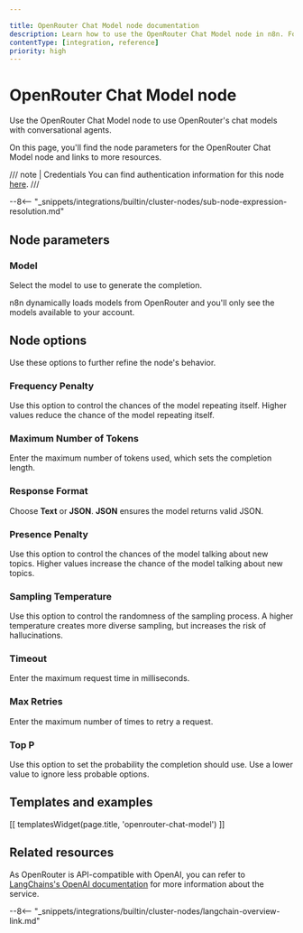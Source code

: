 ```yaml
---

title: OpenRouter Chat Model node documentation
description: Learn how to use the OpenRouter Chat Model node in n8n. Follow technical documentation to integrate OpenRouter Chat Model node into your workflows.
contentType: [integration, reference]
priority: high
---
```


# OpenRouter Chat Model node

Use the OpenRouter Chat Model node to use OpenRouter's chat models with conversational agents.

On this page, you'll find the node parameters for the OpenRouter Chat Model node and links to more resources.

/// note | Credentials
You can find authentication information for this node [here](/integrations/builtin/credentials/openrouter.md).
///

--8<-- "_snippets/integrations/builtin/cluster-nodes/sub-node-expression-resolution.md"

## Node parameters

### Model

Select the model to use to generate the completion.

n8n dynamically loads models from OpenRouter and you'll only see the models available to your account.

## Node options

Use these options to further refine the node's behavior.

### Frequency Penalty

Use this option to control the chances of the model repeating itself. Higher values reduce the chance of the model repeating itself.

### Maximum Number of Tokens

Enter the maximum number of tokens used, which sets the completion length.

### Response Format

Choose **Text** or **JSON**. **JSON** ensures the model returns valid JSON.

### Presence Penalty

Use this option to control the chances of the model talking about new topics. Higher values increase the chance of the model talking about new topics.

### Sampling Temperature

Use this option to control the randomness of the sampling process. A higher temperature creates more diverse sampling, but increases the risk of hallucinations.

### Timeout

Enter the maximum request time in milliseconds.

### Max Retries

Enter the maximum number of times to retry a request.

### Top P

Use this option to set the probability the completion should use. Use a lower value to ignore less probable options. 

## Templates and examples

<!-- see https://www.notion.so/n8n/Pull-in-templates-for-the-integrations-pages-37c716837b804d30a33b47475f6e3780 -->
[[ templatesWidget(page.title, 'openrouter-chat-model') ]]

## Related resources

As OpenRouter is API-compatible with OpenAI, you can refer to [LangChains's OpenAI documentation](https://js.langchain.com/docs/integrations/chat/openai/) for more information about the service.

--8<-- "_snippets/integrations/builtin/cluster-nodes/langchain-overview-link.md"



